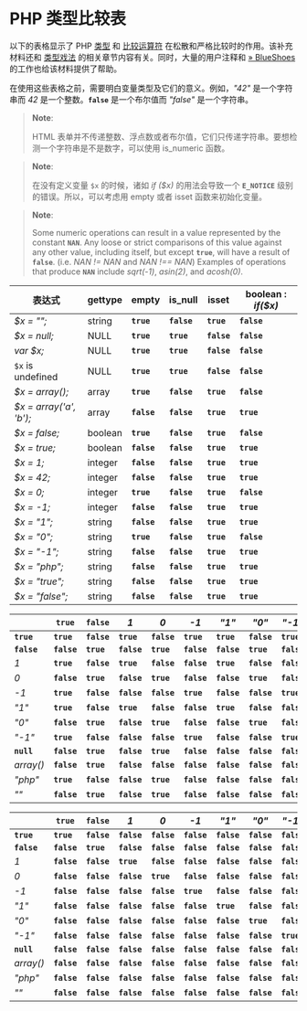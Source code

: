 PHP 类型比较表
==============

以下的表格显示了 PHP
<a href="/language/types.html" class="link">类型</a> 和
<a href="/language/operators/comparison.html" class="link">比较运算符</a>
在松散和严格比较时的作用。该补充材料还和
<a href="/language/types/type-juggling.html" class="link">类型戏法</a>
的相关章节内容有关。同时，大量的用户注释和
<a href="http://www.blueshoes.org/en/developer/php_cheat_sheet/" class="link external">» BlueShoes</a>
的工作也给该材料提供了帮助。

在使用这些表格之前，需要明白变量类型及它们的意义。例如，*"42"*
是一个<span class="type">字符串</span>而 *42* 是一个<span
class="type">整数</span>。**`false`** 是一个<span
class="type">布尔</span>值而 *"false"* 是一个<span
class="type">字符串</span>。

> **Note**:
>
> HTML
> 表单并不传递整数、浮点数或者布尔值，它们只传递字符串。要想检测一个字符串是不是数字，可以使用
> <span class="function">is\_numeric</span> 函数。

> **Note**:
>
> 在没有定义变量 `$x` 的时候，诸如 *if ($x)* 的用法会导致一个
> **`E_NOTICE`** 级别的错误。所以，可以考虑用 <span
> class="function">empty</span> 或者 <span class="function">isset</span>
> 函数来初始化变量。

> **Note**:
>
> Some numeric operations can result in a value represented by the
> constant **`NAN`**. Any loose or strict comparisons of this value
> against any other value, including itself, but except **`true`**, will
> have a result of **`false`**. (i.e. *NAN != NAN* and *NAN !== NAN*)
> Examples of operations that produce **`NAN`** include *sqrt(-1)*,
> *asin(2)*, and *acosh(0)*.

| 表达式                  | <span class="function">gettype</span> | <span class="function">empty</span> | <span class="function">is\_null</span> | <span class="function">isset</span> | <span class="type">boolean</span> : *if($x)* |
|-------------------------|---------------------------------------|-------------------------------------|----------------------------------------|-------------------------------------|----------------------------------------------|
| *$x = "";*              | <span class="type">string</span>      | **`true`**                          | **`false`**                            | **`true`**                          | **`false`**                                  |
| *$x = null;*            | <span class="type">NULL</span>        | **`true`**                          | **`true`**                             | **`false`**                         | **`false`**                                  |
| *var $x;*               | <span class="type">NULL</span>        | **`true`**                          | **`true`**                             | **`false`**                         | **`false`**                                  |
| `$x` is undefined       | <span class="type">NULL</span>        | **`true`**                          | **`true`**                             | **`false`**                         | **`false`**                                  |
| *$x = array();*         | <span class="type">array</span>       | **`true`**                          | **`false`**                            | **`true`**                          | **`false`**                                  |
| *$x = array('a', 'b');* | <span class="type">array</span>       | **`false`**                         | **`false`**                            | **`true`**                          | **`true`**                                   |
| *$x = false;*           | <span class="type">boolean</span>     | **`true`**                          | **`false`**                            | **`true`**                          | **`false`**                                  |
| *$x = true;*            | <span class="type">boolean</span>     | **`false`**                         | **`false`**                            | **`true`**                          | **`true`**                                   |
| *$x = 1;*               | <span class="type">integer</span>     | **`false`**                         | **`false`**                            | **`true`**                          | **`true`**                                   |
| *$x = 42;*              | <span class="type">integer</span>     | **`false`**                         | **`false`**                            | **`true`**                          | **`true`**                                   |
| *$x = 0;*               | <span class="type">integer</span>     | **`true`**                          | **`false`**                            | **`true`**                          | **`false`**                                  |
| *$x = -1;*              | <span class="type">integer</span>     | **`false`**                         | **`false`**                            | **`true`**                          | **`true`**                                   |
| *$x = "1";*             | <span class="type">string</span>      | **`false`**                         | **`false`**                            | **`true`**                          | **`true`**                                   |
| *$x = "0";*             | <span class="type">string</span>      | **`true`**                          | **`false`**                            | **`true`**                          | **`false`**                                  |
| *$x = "-1";*            | <span class="type">string</span>      | **`false`**                         | **`false`**                            | **`true`**                          | **`true`**                                   |
| *$x = "php";*           | <span class="type">string</span>      | **`false`**                         | **`false`**                            | **`true`**                          | **`true`**                                   |
| *$x = "true";*          | <span class="type">string</span>      | **`false`**                         | **`false`**                            | **`true`**                          | **`true`**                                   |
| *$x = "false";*         | <span class="type">string</span>      | **`false`**                         | **`false`**                            | **`true`**                          | **`true`**                                   |

|             | **`true`**  | **`false`** | *1*         | *0*         | *-1*        | *"1"*       | *"0"*       | *"-1"*      | **`null`**  | *array()*   | *"php"*     | *""*        |
|-------------|-------------|-------------|-------------|-------------|-------------|-------------|-------------|-------------|-------------|-------------|-------------|-------------|
| **`true`**  | **`true`**  | **`false`** | **`true`**  | **`false`** | **`true`**  | **`true`**  | **`false`** | **`true`**  | **`false`** | **`false`** | **`true`**  | **`false`** |
| **`false`** | **`false`** | **`true`**  | **`false`** | **`true`**  | **`false`** | **`false`** | **`true`**  | **`false`** | **`true`**  | **`true`**  | **`false`** | **`true`**  |
| *1*         | **`true`**  | **`false`** | **`true`**  | **`false`** | **`false`** | **`true`**  | **`false`** | **`false`** | **`false`** | **`false`** | **`false`** | **`false`** |
| *0*         | **`false`** | **`true`**  | **`false`** | **`true`**  | **`false`** | **`false`** | **`true`**  | **`false`** | **`true`**  | **`false`** | **`true`**  | **`true`**  |
| *-1*        | **`true`**  | **`false`** | **`false`** | **`false`** | **`true`**  | **`false`** | **`false`** | **`true`**  | **`false`** | **`false`** | **`false`** | **`false`** |
| *"1"*       | **`true`**  | **`false`** | **`true`**  | **`false`** | **`false`** | **`true`**  | **`false`** | **`false`** | **`false`** | **`false`** | **`false`** | **`false`** |
| *"0"*       | **`false`** | **`true`**  | **`false`** | **`true`**  | **`false`** | **`false`** | **`true`**  | **`false`** | **`false`** | **`false`** | **`false`** | **`false`** |
| *"-1"*      | **`true`**  | **`false`** | **`false`** | **`false`** | **`true`**  | **`false`** | **`false`** | **`true`**  | **`false`** | **`false`** | **`false`** | **`false`** |
| **`null`**  | **`false`** | **`true`**  | **`false`** | **`true`**  | **`false`** | **`false`** | **`false`** | **`false`** | **`true`**  | **`true`**  | **`false`** | **`true`**  |
| *array()*   | **`false`** | **`true`**  | **`false`** | **`false`** | **`false`** | **`false`** | **`false`** | **`false`** | **`true`**  | **`true`**  | **`false`** | **`false`** |
| *"php"*     | **`true`**  | **`false`** | **`false`** | **`true`**  | **`false`** | **`false`** | **`false`** | **`false`** | **`false`** | **`false`** | **`true`**  | **`false`** |
| *""*        | **`false`** | **`true`**  | **`false`** | **`true`**  | **`false`** | **`false`** | **`false`** | **`false`** | **`true`**  | **`false`** | **`false`** | **`true`**  |

|             | **`true`**  | **`false`** | *1*         | *0*         | *-1*        | *"1"*       | *"0"*       | *"-1"*      | **`null`**  | *array()*   | *"php"*     | *""*        |
|-------------|-------------|-------------|-------------|-------------|-------------|-------------|-------------|-------------|-------------|-------------|-------------|-------------|
| **`true`**  | **`true`**  | **`false`** | **`false`** | **`false`** | **`false`** | **`false`** | **`false`** | **`false`** | **`false`** | **`false`** | **`false`** | **`false`** |
| **`false`** | **`false`** | **`true`**  | **`false`** | **`false`** | **`false`** | **`false`** | **`false`** | **`false`** | **`false`** | **`false`** | **`false`** | **`false`** |
| *1*         | **`false`** | **`false`** | **`true`**  | **`false`** | **`false`** | **`false`** | **`false`** | **`false`** | **`false`** | **`false`** | **`false`** | **`false`** |
| *0*         | **`false`** | **`false`** | **`false`** | **`true`**  | **`false`** | **`false`** | **`false`** | **`false`** | **`false`** | **`false`** | **`false`** | **`false`** |
| *-1*        | **`false`** | **`false`** | **`false`** | **`false`** | **`true`**  | **`false`** | **`false`** | **`false`** | **`false`** | **`false`** | **`false`** | **`false`** |
| *"1"*       | **`false`** | **`false`** | **`false`** | **`false`** | **`false`** | **`true`**  | **`false`** | **`false`** | **`false`** | **`false`** | **`false`** | **`false`** |
| *"0"*       | **`false`** | **`false`** | **`false`** | **`false`** | **`false`** | **`false`** | **`true`**  | **`false`** | **`false`** | **`false`** | **`false`** | **`false`** |
| *"-1"*      | **`false`** | **`false`** | **`false`** | **`false`** | **`false`** | **`false`** | **`false`** | **`true`**  | **`false`** | **`false`** | **`false`** | **`false`** |
| **`null`**  | **`false`** | **`false`** | **`false`** | **`false`** | **`false`** | **`false`** | **`false`** | **`false`** | **`true`**  | **`false`** | **`false`** | **`false`** |
| *array()*   | **`false`** | **`false`** | **`false`** | **`false`** | **`false`** | **`false`** | **`false`** | **`false`** | **`false`** | **`true`**  | **`false`** | **`false`** |
| *"php"*     | **`false`** | **`false`** | **`false`** | **`false`** | **`false`** | **`false`** | **`false`** | **`false`** | **`false`** | **`false`** | **`true`**  | **`false`** |
| *""*        | **`false`** | **`false`** | **`false`** | **`false`** | **`false`** | **`false`** | **`false`** | **`false`** | **`false`** | **`false`** | **`false`** | **`true`**  |
